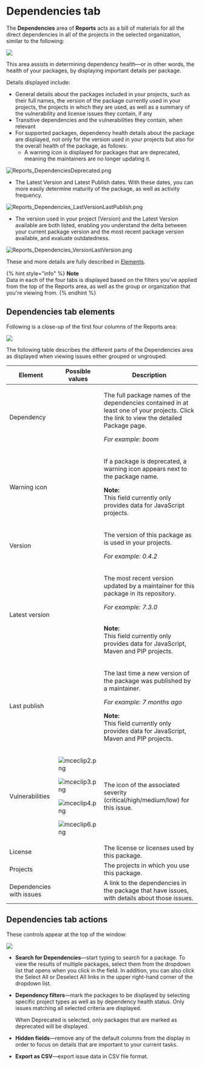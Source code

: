 # Dependencies tab

The **Dependencies** area of **Reports** acts as a bill of materials for all the direct dependencies in all of the projects in the selected organization, similar to the following:

![](../../.gitbook/assets/dependencies-tab.png)

This area assists in determining dependency health—or in other words, the health of your packages, by displaying important details per package.

Details displayed include:

* General details about the packages included in your projects, such as their full names, the version of the package currently used in your projects, the projects in which they are used, as well as a summary of the vulnerability and license issues they contain, if any
* Transitive dependencies and the vulnerabilities they contain, when relevant
* For supported packages, dependency health details about the package are displayed, not only for the version used in your projects but also for the overall health of the package, as follows:
  * A warning icon is displayed for packages that are deprecated, meaning the maintainers are no longer updating it.

![Reports\_DependenciesDeprecated.png](../../.gitbook/assets/uuid-11be17d2-361f-7354-3c87-535f46cd2324-en.png)

* The Latest Version and Latest Publish dates. With these dates, you can more easily determine maturity of the package, as well as activity frequency.

![Reports\_Dependencies\_LastVersionLastPublish.png](../../.gitbook/assets/uuid-a1fa7b20-b64d-6aa6-72be-54477241b434-en.png)

* The version used in your project (Version) and the Latest Version available are both listed, enabling you understand the delta between your current package version and the most recent package version available, and evaluate outdatedness.

![Reports\_Dependencies\_VersionLastVersion.png](../../.gitbook/assets/uuid-095a82e8-5858-4247-78a5-da9e80d3e291-en.png)

These and more details are fully described in [Elements](dependencies-tab.md).

{% hint style="info" %}
**Note**\
Data in each of the four tabs is displayed based on the filters you've applied from the top of the Reports area, as well as the group or organization that you're viewing from.
{% endhint %}

## Dependencies tab elements

Following is a close-up of the first four columns of the Reports area:

![](../../.gitbook/assets/uuid-6ed50791-bb66-c746-ab11-d7edfcacdd4d-en.png)

The following table describes the different parts of the Dependencies area as displayed when viewing issues either grouped or ungrouped:

| **Element**              | **Possible values**                                                                                                                                                                                                                                                                                                                                                                                                                                                                                                                                                                                                                                                                                                                                                                                | **Description**                                                                                                                                                                                                                                  |
| ------------------------ | -------------------------------------------------------------------------------------------------------------------------------------------------------------------------------------------------------------------------------------------------------------------------------------------------------------------------------------------------------------------------------------------------------------------------------------------------------------------------------------------------------------------------------------------------------------------------------------------------------------------------------------------------------------------------------------------------------------------------------------------------------------------------------------------------- | ------------------------------------------------------------------------------------------------------------------------------------------------------------------------------------------------------------------------------------------------ |
| Dependency               |                                                                                                                                                                                                                                                                                                                                                                                                                                                                                                                                                                                                                                                                                                                                                                                                    | <p>The full package names of the dependencies contained in at least one of your projects. Click the link to view the detailed Package page.</p><p><em>For example: boom</em></p>                                                                 |
| Warning icon             |                                                                                                                                                                                                                                                                                                                                                                                                                                                                                                                                                                                                                                                                                                                                                                                                    | <p>If a package is deprecated, a warning icon appears next to the package name.<br></p><p><strong>Note:</strong><br>This field currently only provides data for JavaScript projects.</p>                                                         |
| Version                  |                                                                                                                                                                                                                                                                                                                                                                                                                                                                                                                                                                                                                                                                                                                                                                                                    | <p>The version of this package as is used in your projects.</p><p><em>For example: 0.4.2</em></p>                                                                                                                                                |
| Latest version           |                                                                                                                                                                                                                                                                                                                                                                                                                                                                                                                                                                                                                                                                                                                                                                                                    | <p>The most recent version updated by a maintainer for this package in its repository.</p><p><em>For example: 7.3.0</em></p><p><br><strong>Note:</strong><br>This field currently only provides data for JavaScript, Maven and PIP projects.</p> |
| Last publish             |                                                                                                                                                                                                                                                                                                                                                                                                                                                                                                                                                                                                                                                                                                                                                                                                    | <p>The last time a new version of the package was published by a maintainer.</p><p><em>For example: 7 months ago</em><br></p><p><strong>Note:</strong><br>This field currently only provides data for JavaScript, Maven and PIP projects.</p>    |
| Vulnerabilities          | <p><img src="../../.gitbook/assets/mceclip2-7-.png" alt="mceclip2.png" data-size="original"></p><p><img src="../../.gitbook/assets/mceclip3-3-.png" alt="mceclip3.png" data-size="original"></p><p><img src="../../.gitbook/assets/mceclip4 (2) (1) (1) (4) (5) (5) (3) (1) (1) (1) (1) (1) (1) (1) (1) (1) (1) (1) (1) (1) (1) (1) (1) (1) (1) (1) (1) (1) (1) (1) (1) (1) (1) (1) (1) (1) (1) (1) (1) (1) (1) (1) (1) (1) (1) (1) (1) (1) (1) (1) (1).png" alt="mceclip4.png" data-size="original"></p><p><img src="../../.gitbook/assets/mceclip6 (4) (5) (5) (5) (2) (1) (1) (1) (1) (1) (1) (1) (1) (1) (1) (1) (1) (1) (1) (1) (1) (1) (1) (1) (1) (1) (1) (1) (1) (1) (1) (1) (1) (1) (1) (1) (1) (1) (1) (1) (1) (1) (1) (1) (1) (1) (1).png" alt="mceclip6.png" data-size="original"></p> | The icon of the associated severity (critical/high/medium/low) for this issue.                                                                                                                                                                   |
| License                  |                                                                                                                                                                                                                                                                                                                                                                                                                                                                                                                                                                                                                                                                                                                                                                                                    | The license or licenses used by this package.                                                                                                                                                                                                    |
| Projects                 |                                                                                                                                                                                                                                                                                                                                                                                                                                                                                                                                                                                                                                                                                                                                                                                                    | The projects in which you use this package.                                                                                                                                                                                                      |
| Dependencies with issues |                                                                                                                                                                                                                                                                                                                                                                                                                                                                                                                                                                                                                                                                                                                                                                                                    | A link to the dependencies in the package that have issues, with details about those issues.                                                                                                                                                     |

## Dependencies tab actions

These controls appear at the top of the window:

![](../../.gitbook/assets/mceclip7.png)

* **Search for Dependencies**—start typing to search for a package. To view the results of multiple packages, select them from the dropdown list that opens when you click in the field. In addition, you can also click the Select All or Deselect All links in the upper right-hand corner of the dropdown list.
*   **Dependency filters**—mark the packages to be displayed by selecting specific project types as well as by dependency health status. Only issues matching all selected criteria are displayed.

    When Deprecated is selected, only packages that are marked as deprecated will be displayed.
* **Hidden fields**—remove any of the default columns from the display in order to focus on details that are important to your current tasks.
* **Export as CSV**—export issue data in CSV file format.
